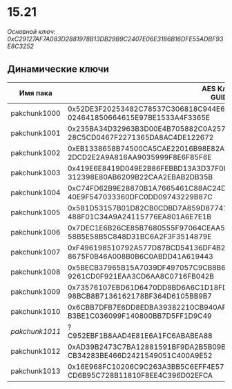 # 15.21

###### Основной ключ: 0xC29127AF7A083D2881978B13DB29B9C2407E06E3186B16DFE55ADBF93E8C3252

## Динамические ключи

| Имя пака     | AES Ключ<br/>GUID                                                                                       |
|--------------|---------------------------------------------------------------------------------------------------------|
| pakchunk1000 | 0x52DE3F20253482C78537C306818C944E65A2751B63F727A8FCD341A78CBFEE1B<br/>024641850664615E97BE1533A4F3365E |
| pakchunk1001 | 0x235BA34D32963B3D00E4B705882C0A257425F5B9CCA56F7286F635DD4696A356<br/>28C5CD0467F2271365DA8AC4DE122672 |
| pakchunk1002 | 0xEB1338658B74500CA5CAE22016B98E82AE1F6151F60A113340D725F0A190174A<br/>2DCD2E2A9A816AA9035999F8E6F85F6E |
| pakchunk1003 | 0x419E6E8419D049E2B86FEBBD13A3D37F0EE3DAC70F3133D7E1F153389588C043<br/>312398E80AB6209B22CAA2EBAB2DB35B |
| pakchunk1004 | 0xC74FD62B9E28870B1A7665461C88AC24DC870BC32A954F1B8361FE06C68406D7<br/>40E9F547033360DFC0DD09743229B87C |
| pakchunk1005 | 0x581D53157B01D82CB0CDBD7A859D8774173C5F516C4D5AB3943C21C893BC3DC7<br/>488F01C34A9A24115776EA801A6E7E1B |
| pakchunk1006 | 0x7DEC1E6B26CE85B7680555F97064CEAA5C788DFDC674F98A6A711F726DEDB943<br/>58B5E58B5C848D31BC6A2F3F3514879E |
| pakchunk1007 | 0xF496198510792A577D87BCD54136DF4B2349BE1CFD51A275EC72003D91FC4F04<br/>8675F0B46A008B0B6C0ABDD41A619443 |
| pakchunk1008 | 0x5BECB37965B15A7039DF497057C9CB8B6044F930F93025D2D75B61ED4A6198F4<br/>9261CD0F921EAA3CD6AA8C0716FB042B |
| pakchunk1009 | 0x73576107EBD61D6470DD8BD6A6C1D18FD0328FC26376A60E2E7CABD18226C55A<br/>98BCB8B7136162178BF364D6105BB9B7 |
| pakchunk1010 | 0x6CBB7DFB7E6DD8EDBA39382210CB940AF1F5927FA51A34E385A104A22CF80AD1<br/>B3BE1C036099F140800BB7D5FF1D9C49 |
| *pakchunk1011* | ?<br/>C952EBF1B8AAD4E81E6A1FC6ABABEA88                                                                |
| pakchunk1012 | 0xAD39B2473C7BA12881591BF9DA2B5B09B00594B232ED6E9D6680DC7F24CC9B2A<br/>CB34283BE466D2421549051C400A9E52 |
| pakchunk1013 | 0x16E968FC10206C9C263A3BB5C6EFF4E579F12C36DE9C8E1B0C46F6AD4C9FE61C<br/>CD6B95C728B11810F8EE4C396D02EFCA |
